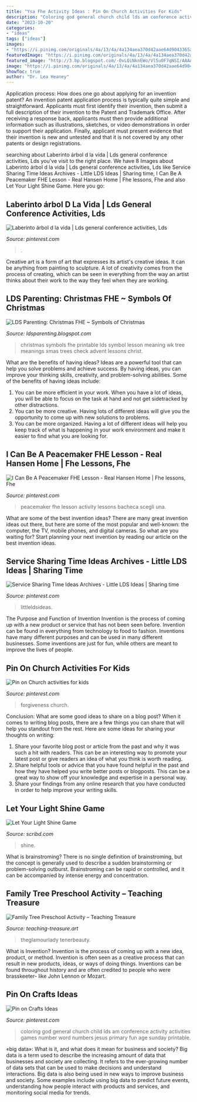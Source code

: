 ```yaml
---
title: "Ysa Fhe Activity Ideas : Pin On Church Activities For Kids"
description: "Coloring god general church child lds am conference activity activities games number word numbers jesus primary fun age sunday printable"
date: "2023-10-20"
categories:
- "ideas"
tags: ["ideas"]
images:
- "https://i.pinimg.com/originals/4a/13/4a/4a134aea370d42aae64d9043365a3b4f.png"
featuredImage: "https://i.pinimg.com/originals/4a/13/4a/4a134aea370d42aae64d9043365a3b4f.png"
featured_image: "http://3.bp.blogspot.com/-0vLQiNknEWo/Vl5u0F7qNSI/AAAAAAAAdEA/fy_I3VH8J8U/s1600/aldsparentingchristmassymbols.jpg"
image: "https://i.pinimg.com/originals/4a/13/4a/4a134aea370d42aae64d9043365a3b4f.png"
ShowToc: true
author: "Dr. Lea Heaney"
---
```



Application process: How does one go about applying for an invention patent?
An invention patent application process is typically quite simple and straightforward. Applicants must first identify their invention, then submit a full description of their invention to the Patent and Trademark Office. After receiving a response back, applicants must then provide additional information such as illustrations, sketches, or video demonstrations in order to support their application. Finally, applicant must present evidence that their invention is new and untested and that it is not covered by any other patents or design registrations.

	

		
searching about Laberinto árbol d la vida | Lds general conference activities, Lds you've visit to the right place. We have 8 Images about Laberinto árbol d la vida | Lds general conference activities, Lds like Service Sharing Time Ideas Archives - Little LDS Ideas | Sharing time, I Can Be A Peacemaker FHE Lesson - Real Hansen Home | Fhe lessons, Fhe and also Let Your Light Shine Game. Here you go:
		
    
## Laberinto árbol D La Vida | Lds General Conference Activities, Lds

<img loading=lazy src="https://i.pinimg.com/736x/d2/ad/86/d2ad8681d5ab572fde17d8791df87c59.jpg" onerror="this.onerror=null;this.src='https://tse2.mm.bing.net/th?id=OIP.gbU8Y1WG4B3xx9c2IrUhGwHaFz&amp;pid=15.1';" alt="Laberinto árbol d la vida | Lds general conference activities, Lds">

_Source: pinterest.com_

>. 

	

Creative art is a form of art that expresses its artist's creative ideas. It can be anything from painting to sculpture. A lot of creativity comes from the process of creating, which can be seen in everything from the way an artist thinks about their work to the way they feel when they are working.

    
## LDS Parenting: Christmas FHE ~ Symbols Of Christmas

<img loading=lazy src="http://3.bp.blogspot.com/-0vLQiNknEWo/Vl5u0F7qNSI/AAAAAAAAdEA/fy_I3VH8J8U/s1600/aldsparentingchristmassymbols.jpg" onerror="this.onerror=null;this.src='https://tse3.mm.bing.net/th?id=OIP.XjMrPPZ9Oy0GiH-HlZcoAwAAAA&amp;pid=15.1';" alt="LDS Parenting: Christmas FHE ~ Symbols of Christmas">

_Source: ldsparenting.blogspot.com_

>christmas symbols fhe printable lds symbol lesson meaning wk tree meanings xmas trees check advent lessons christ. 

	

What are the benefits of having ideas?
Ideas are a powerful tool that can help you solve problems and achieve success. By having ideas, you can improve your thinking skills, creativity, and problem-solving abilities. Some of the benefits of having ideas include: 
1) You can be more efficient in your work. When you have a lot of ideas, you will be able to focus on the task at hand and not get sidetracked by other distractions. 
2) You can be more creative. Having lots of different ideas will give you the opportunity to come up with new solutions to problems. 
3) You can be more organized. Having a lot of different ideas will help you keep track of what is happening in your work environment and make it easier to find what you are looking for.

    
## I Can Be A Peacemaker FHE Lesson - Real Hansen Home | Fhe Lessons, Fhe

<img loading=lazy src="https://i.pinimg.com/originals/82/f5/fe/82f5fe8810fcaf364dfbd601419292eb.jpg" onerror="this.onerror=null;this.src='https://tse4.mm.bing.net/th?id=OIP.DftLMHRYVCFKeRmlPFAnTAAAAA&amp;pid=15.1';" alt="I Can Be A Peacemaker FHE Lesson - Real Hansen Home | Fhe lessons, Fhe">

_Source: pinterest.com_

>peacemaker fhe lesson activity lessons bacheca scegli una. 

	

What are some of the best invention ideas?
There are many great invention ideas out there, but here are some of the most popular and well-known: the computer, the TV, mobile phones, and digital cameras. So what are you waiting for? Start planning your next invention by reading our article on the best invention ideas.

    
## Service Sharing Time Ideas Archives - Little LDS Ideas | Sharing Time

<img loading=lazy src="https://i.pinimg.com/originals/4a/13/4a/4a134aea370d42aae64d9043365a3b4f.png" onerror="this.onerror=null;this.src='https://tse2.mm.bing.net/th?id=OIP.V1yWoXI2rQptToPxIhdUkAHaLH&amp;pid=15.1';" alt="Service Sharing Time Ideas Archives - Little LDS Ideas | Sharing time">

_Source: pinterest.com_

>littleldsideas. 

	

The Purpose and Function of Invention
Invention is the process of coming up with a new product or service that has not been seen before. Invention can be found in everything from technology to food to fashion. Inventions have many different purposes and can be used in many different businesses. Some inventions are just for fun, while others are meant to improve the lives of people.

    
## Pin On Church Activities For Kids

<img loading=lazy src="https://i.pinimg.com/736x/c1/35/24/c13524e7cda5568f0157556370556817.jpg" onerror="this.onerror=null;this.src='https://tse3.mm.bing.net/th?id=OIP.gJyXqDb1noMwJO4dqeHanAHaJl&amp;pid=15.1';" alt="Pin on Church activities for kids">

_Source: pinterest.com_

>forgiveness church. 

	

Conclusion: What are some good ideas to share on a blog post?
When it comes to writing blog posts, there are a few things you can share that will help you standout from the rest. Here are some ideas for sharing your thoughts on writing:
1. Share your favorite blog post or article from the past and why it was such a hit with readers. This can be an interesting way to promote your latest post or give readers an idea of what you think is worth reading. 
2. Share helpful tools or advice that you have found helpful in the past and how they have helped you write better posts or blogposts. This can be a great way to show off your knowledge and expertise in a personal way. 
3. Share your findings from any online research that you have conducted in order to help improve your writing skills.

    
## Let Your Light Shine Game

<img loading=lazy src="https://imgv2-2-f.scribdassets.com/img/document/236548055/original/33373f0312/1566954771?v=1" onerror="this.onerror=null;this.src='https://tse2.mm.bing.net/th?id=OIP.j2kO3ssU0M6u11VvpRU10gHaJ4&amp;pid=15.1';" alt="Let Your Light Shine Game">

_Source: scribd.com_

>shine. 

	

What is brainstroming?
There is no single definition of brainstroming, but the concept is generally used to describe a sudden brainstorming or problem-solving outburst. Brainstroming can be rapid or controlled, and it can be accompanied by intense energy and concentration.

    
## Family Tree Preschool Activity – Teaching Treasure

<img loading=lazy src="https://s-media-cache-ak0.pinimg.com/originals/09/b6/0a/09b60a70b15f03b77945b89e5529470c.jpg" onerror="this.onerror=null;this.src='https://tse1.mm.bing.net/th?id=OIP.X64PpZb7RORTV6vHQYQ6YwHaMY&amp;pid=15.1';" alt="Family Tree Preschool Activity – Teaching Treasure">

_Source: teaching-treasure.art_

>theglamourlady tenerbeauty. 

	

What is Invention?
Invention is the process of coming up with a new idea, product, or method. Invention is often seen as a creative process that can result in new products, ideas, or ways of doing things. Inventions can be found throughout history and are often credited to people who were brasskeeter- like John Lennon or Mozart.

    
## Pin On Crafts Ideas

<img loading=lazy src="https://i.pinimg.com/736x/5f/91/bd/5f91bdb354753eaee6a318dcf10b91c9--kids-church-church-ideas.jpg" onerror="this.onerror=null;this.src='https://tse3.mm.bing.net/th?id=OIP.Zob4hP_bmKR2KKzMp2djrQHaJy&amp;pid=15.1';" alt="Pin on Crafts Ideas">

_Source: pinterest.com_

>coloring god general church child lds am conference activity activities games number word numbers jesus primary fun age sunday printable. 

	

«big data»: What is it, and what does it mean for business and society?
Big data is a term used to describe the increasing amount of data that businesses and society are collecting. It refers to the ever-growing number of data sets that can be used to make decisions and understand interactions. Big data is also being used in new ways to improve business and society. Some examples include using big data to predict future events, understanding how people interact with products and services, and monitoring social media for trends.

